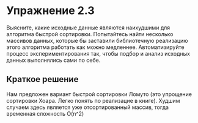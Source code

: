 # Упражнение 2.3
Выясните, какие исходные данные являются наихудшими для алгоритма быстрой сортировки. 
Попытайтесь найти несколько массивов данных, которые бы заставили библиотечную реализацию этого алгоритма работать как можно медленнее.
Автоматизируйте процесс экспериментирования так, чтобы подбор и анализ исходных данных выполнялись сами по себе.

## Краткое решение
Нам предложен вариант быстрой сортировки Ломуто (это упрощение сортировки Хоара. Легко понять по реализацие в книге). Худшим случаем здесь является уже отсортированный массив, тогда временная сложность O(n^2)